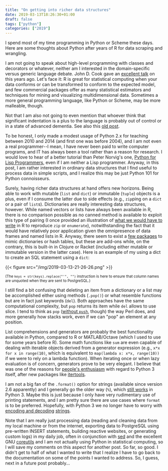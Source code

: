 ```yaml
---
title: "On getting into richer data structures"
date: 2019-03-13T18:26:30+01:00
draft: false
tags: ["python"]
categories: ["2019"]
---
```


I spend most of my time programming in Python or Scheme these days. Here are some thoughts about Python after years of R for data scraping and wrangling.

I am not going to speak about high-level programming with classes and decorators or whatever, neither am I interested in the domain-specific versus generic language debate. John D. Cook gave an [excellent talk](https://www.youtube.com/watch?v=6S9r_YbqHy8&feature=youtu.be) on this years ago. Let's face it: R is great for statistical computing when your data conforms or can be transformed to conform to the expected model, and few commercial packages offer as many statistical estimators and techniques for mining and visualizing multidimensional data. Sometimes a more general programming language, like Python or Scheme, may be more malleable, though.

Not that I am also not going to even mention that whoever think that significant indentation is a plus to the language is probably out of control or in a state of advanced dementia. See also this [old post](/post/python-indentation/).

To be honest, I only made a modest usage of Python 2.x for teaching between 2010 and 2014 (and first one was before 2004), and I am not even a real programmer--I mean, I have never been paid to write computer programs, and IT has always been a tool rather than a reason for research. I would love to hear of a better tutorial than Peter Norvig's one, [Python for Lisp Programmers](https://norvig.com/python-lisp.html), even if I am neither a Lisp programmer. Anyway, in this post, I am rather interested in ordinary data structures that I find useful to process data in simple scripts, and I realize this may be just Python 101 for Python connoisseurs.

Surely, having richer data structures at hand offers new horizons. Being able to work with mutable (`list` and `dict`) or immutable (`tuple`) objects is a plus, even if I consume the latter due to side effects (e.g., `zip`ping on a `dict` or a pair of `list`s). Dictionaries are really interesting data structures, however. While named vectors or lists have always been available in R, there is no comparison possible as no canned method is available to exploit this type of pairing (I once provided an illustration of [what we would have to write](https://stackoverflow.com/a/9284010) in R to reproduce `zip` or `enumerate`), notwithstanding the fact that it would have relatively poor application given the omnipresence of data frames and named lists in R. Anyway, there seem to exist a [few packages](https://stackoverflow.com/a/44570412) to mimic dictionaries or hash tables, but these are add-ons while, on the contrary, this is built-in in Clojure or Racket (including either mutable or immutable version in the latter case). Here is an example of my using a dict to create an SQL statement using a `dict`:

{{< figure src="/img/2019-03-13-21-26-26.png" >}}

<small>(The `keys = str(keys).replace("'", "")` instruction is here to ensure that column names are unquoted when they are sent to PostgreSQL.)</small>

I still find a bit confusing that deleting an item from a dictionary or a list may be accomplished either using methods (`.pop()`) or what resemble functions but are in fact just keywords (`del`). Both approaches have the same computational complexity, but `pop` returns its item while `del` allows to use slice. I tend to think as `pop` ([without `push`](https://bit.ly/2CmEeAx), though) the way Perl does, and more generally how stacks work, even if we can "pop" an element at any position.

List comprehensions and generators are probably the best functionality available in Python, compared to R or MATLAB/Octave (which I used to use for some years before R). Some math functions like `sum` are even capable of dealing with iterable objects derived from a generator expression (e.g., `x*x for x in range(10)`, which is equivalent to `map(lambda x: x*x, range(10))` if we were to rely on a lambda function). When iterating once or when lazy evaluation is of concern, generators prove to be very elegant. I believe that was one of the reasons for [people's enthusiasm](http://python3porting.com/improving.html) with regard to Python 3 itself, after new packages like  [itertools](https://bit.ly/2TIEq7g).

I am not a big fan of the `.format()` option for strings (available since version 2.6 apparently) and I generally go the older way (`%`), which [still works](https://pyformat.info) in Python 3. Maybe this is just because I only have very rudimentary use of printing statements, and I am pretty sure there are use cases where `format` is to be preferred. Hopefully, with Python 3 we no longer have to worry with [encoding and decoding](https://bit.ly/2QlN7T1) [strings](https://stackoverflow.com/a/6273618).

Note that I am really just processing data (reading and cleaning data from my local machine or from the internet, exporting data to PostgreSQL using pre-written INSERT statements, building reactive websites, or generating custom logs) in my daily job, often in conjunction with [sed](https://www.gnu.org/software/sed/) and the excellent GNU [coreutils](https://www.gnu.org/software/coreutils/coreutils.html) and I am not actually using Python in statistical computing, so I will save my comments on this aspect for another post. So far, so good. I didn't get to half of what I wanted to write that I realize I have to go back to the documentation on some of the points I wanted to address. So, I guess, next in a future post probably...

